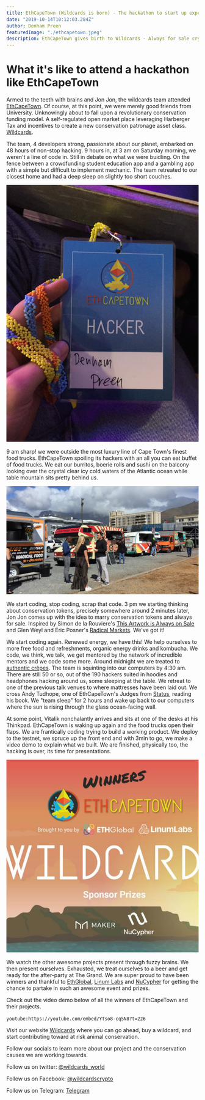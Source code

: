 ```yaml
---
title: EthCapeTown (Wildcards is born) - The hackathon to start up experience
date: "2019-10-14T10:12:03.284Z"
author: Denham Preen
featuredImage: "./ethcapetown.jpeg"
description: EthCapeTown gives birth to Wildcards - Always for sale crypto conservation tokens
---
```


# What it's like to attend a hackathon like EthCapeTown

Armed to the teeth with brains and Jon Jon, the wildcards team attended [EthCapeTown](https://ethcapetown.com). Of course, at this point, we were merely good friends from University. Unknowingly about to fall upon a revolutionary conservation funding model. A self-regulated open market place leveraging Harberger Tax and incentives to create a new conservation patronage asset class. [Wildcards](https://wildcards.world).

The team, 4 developers strong, passionate about our planet, embarked on 48 hours of non-stop hacking. 9 hours in, at 3 am on Saturday morning, we weren't a line of code in. Still in debate on what we were buidling. On the fence between a crowdfunding student education app and a gambling app with a simple but difficult to implement mechanic. The team retreated to our closest home and had a deep sleep on slightly too short couches.

![Denham Preen Hacker](./hacker.jpg "Wildcards Hackers Denham Preen EthCapeTown 2019")

9 am sharp! we were outside the most luxury line of Cape Town's finest food trucks. EthCapeTown spoiling its hackers with an all you can eat buffet of food trucks. We eat our burritos, boerie rolls and sushi on the balcony looking over the crystal clear icy cold waters of the Atlantic ocean while table mountain sits pretty behind us.

![Food trucks](./foodtrucks.jpg "Food Trucks EthCapeTown 2019")

We start coding, stop coding, scrap that code. 3 pm we starting thinking about conservation tokens, precisely somewhere around 2 minutes later, Jon Jon comes up with the idea to marry conservation tokens and always for sale. Inspired by Simon de la Rouviere's [This Artwork is Always on Sale](https://thisartworkisalwaysonsale.com/) and Glen Weyl and Eric Posner's [Radical Markets](http://radicalmarkets.com/). We've got it!

We start coding again. Renewed energy, we have this! We help ourselves to more free food and refreshments, organic energy drinks and kombucha. We code, we think, we talk, we get mentored by the network of incredible mentors and we code some more. Around midnight we are treated to [authentic crêpes](https://www.facebook.com/larozell/). The team is squinting into our computers by 4:30 am. There are still 50 or so, out of the 190 hackers suited in hoodies and headphones hacking around us, some sleeping at the table. We retreat to one of the previous talk venues to where mattresses have been laid out. We cross Andy Tudhope, one of EthCapeTown's Judges from [Status](https://status.im/), reading his book. We "team sleep" for 2 hours and wake up back to our computers where the sun is rising through the glass ocean-facing wall.

At some point, Vitalik nonchalantly arrives and sits at one of the desks at his Thinkpad. EthCapeTown is waking up again and the food trucks open their flaps. We are frantically coding trying to build a working product. We deploy to the testnet, we spruce up the front end and with 3min to go, we make a video demo to explain what we built. We are finished, physically too, the hacking is over, its time for presentations.

![Winners](./ethcapetown.jpeg "Wildcards are winners of EthCapeTown 2019")

We watch the other awesome projects present through fuzzy brains. We then present ourselves. Exhausted, we treat ourselves to a beer and get ready for the after-party at The Grand. We are super proud to have been winners and thankful to [EthGlobal](https://ethglobal.co/), [Linum Labs](https://linumlabs.com/) and [NuCypher](https://www.nucypher.com/) for getting the chance to partake in such an awesome event and prizes.

Check out the video demo below of all the winners of EthCapeTown and their projects.

`youtube:https://youtube.com/embed/YTso8-cqSN8?t=226`

Visit our website [Wildcards](https://wildcards.world) where you can go ahead, buy a wildcard, and start contributing toward at risk animal conservation.

Follow our socials to learn more about our project and the conservation causes we are working towards.

Follow us on twitter: [@wildcards_world](https://twitter.com/wildcards_world)

Follow us on Facebook: [@wildcardscrypto](https://www.facebook.com/wildcardscrypto)

Follow us on Telegram: [Telegram](https://t.me/wildcardsworld)
